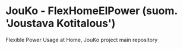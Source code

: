 # JouKo - FlexHomeElPower (suom. 'Joustava Kotitalous')
Flexible Power Usage at Home, JouKo project main repository
